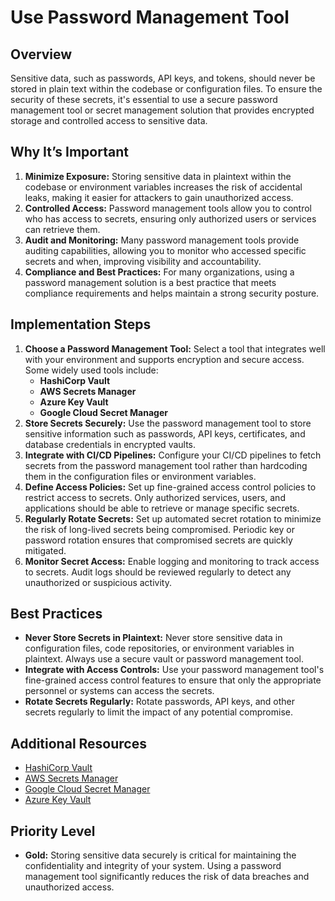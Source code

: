 # Use Password Management Tool

## Overview

Sensitive data, such as passwords, API keys, and tokens, should never be stored in plain text within the codebase or configuration files. To ensure the security of these secrets, it's essential to use a secure password management tool or secret management solution that provides encrypted storage and controlled access to sensitive data.

## Why It’s Important

1. **Minimize Exposure:** Storing sensitive data in plaintext within the codebase or environment variables increases the risk of accidental leaks, making it easier for attackers to gain unauthorized access.
2. **Controlled Access:** Password management tools allow you to control who has access to secrets, ensuring only authorized users or services can retrieve them.
3. **Audit and Monitoring:** Many password management tools provide auditing capabilities, allowing you to monitor who accessed specific secrets and when, improving visibility and accountability.
4. **Compliance and Best Practices:** For many organizations, using a password management solution is a best practice that meets compliance requirements and helps maintain a strong security posture.

## Implementation Steps

1. **Choose a Password Management Tool:** Select a tool that integrates well with your environment and supports encryption and secure access. Some widely used tools include:
   - **HashiCorp Vault**
   - **AWS Secrets Manager**
   - **Azure Key Vault**
   - **Google Cloud Secret Manager**
2. **Store Secrets Securely:** Use the password management tool to store sensitive information such as passwords, API keys, certificates, and database credentials in encrypted vaults.
3. **Integrate with CI/CD Pipelines:** Configure your CI/CD pipelines to fetch secrets from the password management tool rather than hardcoding them in the configuration files or environment variables.
4. **Define Access Policies:** Set up fine-grained access control policies to restrict access to secrets. Only authorized services, users, and applications should be able to retrieve or manage specific secrets.
5. **Regularly Rotate Secrets:** Set up automated secret rotation to minimize the risk of long-lived secrets being compromised. Periodic key or password rotation ensures that compromised secrets are quickly mitigated.
6. **Monitor Secret Access:** Enable logging and monitoring to track access to secrets. Audit logs should be reviewed regularly to detect any unauthorized or suspicious activity.

## Best Practices

- **Never Store Secrets in Plaintext:** Never store sensitive data in configuration files, code repositories, or environment variables in plaintext. Always use a secure vault or password management tool.
- **Integrate with Access Controls:** Use your password management tool's fine-grained access control features to ensure that only the appropriate personnel or systems can access the secrets.
- **Rotate Secrets Regularly:** Rotate passwords, API keys, and other secrets regularly to limit the impact of any potential compromise.

## Additional Resources

- [HashiCorp Vault](https://www.vaultproject.io/)
- [AWS Secrets Manager](https://aws.amazon.com/secrets-manager/)
- [Google Cloud Secret Manager](https://cloud.google.com/secret-manager)
- [Azure Key Vault](https://azure.microsoft.com/en-us/services/key-vault/)

## Priority Level

- **Gold:** Storing sensitive data securely is critical for maintaining the confidentiality and integrity of your system. Using a password management tool significantly reduces the risk of data breaches and unauthorized access.